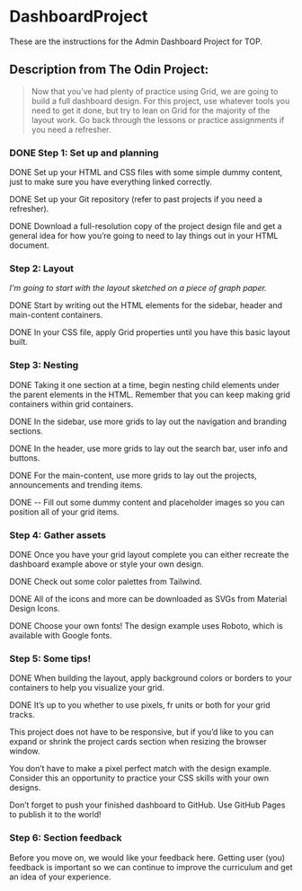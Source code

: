 # DashboardProject

These are the instructions for the Admin Dashboard Project for TOP.

## Description from The Odin Project:

> Now that you’ve had plenty of practice using Grid, we are going to build a full dashboard design. For this project, use whatever tools you need to get it done, but try to lean on Grid for the majority of the layout work. Go back through the lessons or practice assignments if you need a refresher.

### DONE Step 1: Set up and planning

DONE Set up your HTML and CSS files with some simple dummy content, just to make sure you have everything linked correctly.

DONE Set up your Git repository (refer to past projects if you need a refresher).

DONE Download a full-resolution copy of the project design file and get a general idea for how you’re going to need to lay things out in your HTML document.

### Step 2: Layout

_I'm going to start with the layout sketched on a piece of graph paper._

DONE Start by writing out the HTML elements for the sidebar, header and main-content containers.

DONE In your CSS file, apply Grid properties until you have this basic layout built.

### Step 3: Nesting

DONE Taking it one section at a time, begin nesting child elements under the parent elements in the HTML. Remember that you can keep making grid containers within grid containers.

DONE In the sidebar, use more grids to lay out the navigation and branding sections.

DONE In the header, use more grids to lay out the search bar, user info and buttons.

DONE For the main-content, use more grids to lay out the projects, announcements and trending items.

DONE -- Fill out some dummy content and placeholder images so you can position all of your grid items.

### Step 4: Gather assets

DONE Once you have your grid layout complete you can either recreate the dashboard example above or style your own design.

DONE Check out some color palettes from Tailwind.

DONE All of the icons and more can be downloaded as SVGs from Material Design Icons.

DONE Choose your own fonts! The design example uses Roboto, which is available with Google fonts.

### Step 5: Some tips!

DONE When building the layout, apply background colors or borders to your containers to help you visualize your grid.

DONE It’s up to you whether to use pixels, fr units or both for your grid tracks.

This project does not have to be responsive, but if you’d like to you can expand or shrink the project cards section when resizing the browser window.

You don’t have to make a pixel perfect match with the design example. Consider this an opportunity to practice your CSS skills with your own designs.

Don’t forget to push your finished dashboard to GitHub. Use GitHub Pages to publish it to the world!

### Step 6: Section feedback

Before you move on, we would like your feedback here. Getting user (you) feedback is important so we can continue to improve the curriculum and get an idea of your experience.

